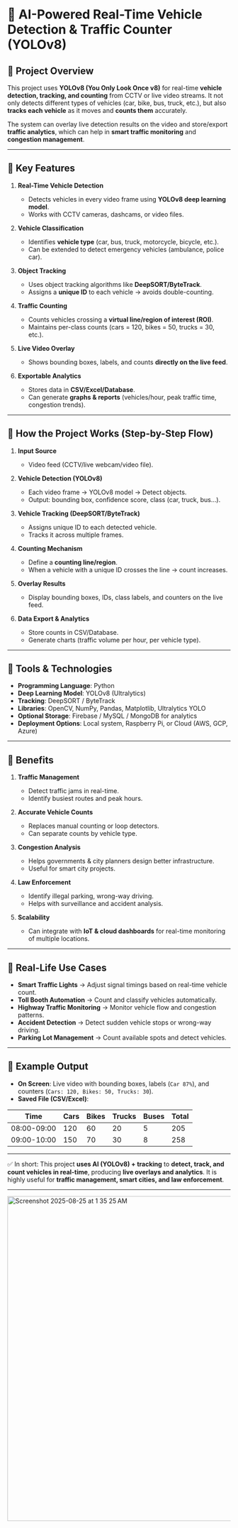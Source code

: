 # 🚦 AI-Powered Real-Time Vehicle Detection & Traffic Counter (YOLOv8)

## 🔹 Project Overview

This project uses **YOLOv8 (You Only Look Once v8)** for real-time **vehicle detection, tracking, and counting** from CCTV or live video streams. It not only detects different types of vehicles (car, bike, bus, truck, etc.), but also **tracks each vehicle** as it moves and **counts them** accurately.

The system can overlay live detection results on the video and store/export **traffic analytics**, which can help in **smart traffic monitoring** and **congestion management**.

---

## 🔹 Key Features

1. **Real-Time Vehicle Detection**

   * Detects vehicles in every video frame using **YOLOv8 deep learning model**.
   * Works with CCTV cameras, dashcams, or video files.

2. **Vehicle Classification**

   * Identifies **vehicle type** (car, bus, truck, motorcycle, bicycle, etc.).
   * Can be extended to detect emergency vehicles (ambulance, police car).

3. **Object Tracking**

   * Uses object tracking algorithms like **DeepSORT/ByteTrack**.
   * Assigns a **unique ID** to each vehicle → avoids double-counting.

4. **Traffic Counting**

   * Counts vehicles crossing a **virtual line/region of interest (ROI)**.
   * Maintains per-class counts (cars = 120, bikes = 50, trucks = 30, etc.).

5. **Live Video Overlay**

   * Shows bounding boxes, labels, and counts **directly on the live feed**.

6. **Exportable Analytics**

   * Stores data in **CSV/Excel/Database**.
   * Can generate **graphs & reports** (vehicles/hour, peak traffic time, congestion trends).

---

## 🔹 How the Project Works (Step-by-Step Flow)

1. **Input Source**

   * Video feed (CCTV/live webcam/video file).

2. **Vehicle Detection (YOLOv8)**

   * Each video frame → YOLOv8 model → Detect objects.
   * Output: bounding box, confidence score, class (car, truck, bus…).

3. **Vehicle Tracking (DeepSORT/ByteTrack)**

   * Assigns unique ID to each detected vehicle.
   * Tracks it across multiple frames.

4. **Counting Mechanism**

   * Define a **counting line/region**.
   * When a vehicle with a unique ID crosses the line → count increases.

5. **Overlay Results**

   * Display bounding boxes, IDs, class labels, and counters on the live feed.

6. **Data Export & Analytics**

   * Store counts in CSV/Database.
   * Generate charts (traffic volume per hour, per vehicle type).

---

## 🔹 Tools & Technologies

* **Programming Language**: Python
* **Deep Learning Model**: YOLOv8 (Ultralytics)
* **Tracking**: DeepSORT / ByteTrack
* **Libraries**: OpenCV, NumPy, Pandas, Matplotlib, Ultralytics YOLO
* **Optional Storage**: Firebase / MySQL / MongoDB for analytics
* **Deployment Options**: Local system, Raspberry Pi, or Cloud (AWS, GCP, Azure)

---

## 🔹 Benefits

1. **Traffic Management**

   * Detect traffic jams in real-time.
   * Identify busiest routes and peak hours.

2. **Accurate Vehicle Counts**

   * Replaces manual counting or loop detectors.
   * Can separate counts by vehicle type.

3. **Congestion Analysis**

   * Helps governments & city planners design better infrastructure.
   * Useful for smart city projects.

4. **Law Enforcement**

   * Identify illegal parking, wrong-way driving.
   * Helps with surveillance and accident analysis.

5. **Scalability**

   * Can integrate with **IoT & cloud dashboards** for real-time monitoring of multiple locations.

---

## 🔹 Real-Life Use Cases

* **Smart Traffic Lights** → Adjust signal timings based on real-time vehicle count.
* **Toll Booth Automation** → Count and classify vehicles automatically.
* **Highway Traffic Monitoring** → Monitor vehicle flow and congestion patterns.
* **Accident Detection** → Detect sudden vehicle stops or wrong-way driving.
* **Parking Lot Management** → Count available spots and detect vehicles.

---

## 🔹 Example Output

* **On Screen**: Live video with bounding boxes, labels (`Car 87%`), and counters (`Cars: 120, Bikes: 50, Trucks: 30`).
* **Saved File (CSV/Excel)**:

| Time        | Cars | Bikes | Trucks | Buses | Total |
| ----------- | ---- | ----- | ------ | ----- | ----- |
| 08:00-09:00 | 120  | 60    | 20     | 5     | 205   |
| 09:00-10:00 | 150  | 70    | 30     | 8     | 258   |

---

✅ In short:
This project **uses AI (YOLOv8) + tracking** to **detect, track, and count vehicles in real-time**, producing **live overlays and analytics**. It is highly useful for **traffic management, smart cities, and law enforcement**.

---
<img width="1429" height="732" alt="Screenshot 2025-08-25 at 1 35 25 AM" src="https://github.com/user-attachments/assets/3a6e6fd2-eeaa-4995-8e8f-5a8536f761a8" />

